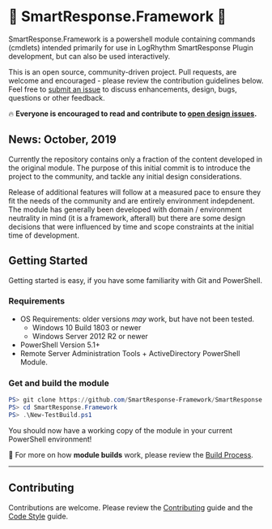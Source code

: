 <!-- markdownlint-disable MD026 -->
# :dizzy: SmartResponse.Framework :dizzy:

SmartResponse.Framework is a powershell module containing commands (cmdlets) intended primarily for use in LogRhythm SmartResponse Plugin development, but can also be used interactively.  

This is an open source, community-driven project. Pull requests, are welcome and encouraged - please review the contribution guidelines below. Feel free to [submit an issue](https://github.com/SmartResponse-Framework/SmartResponse.Framework/issues) to discuss enhancements, design, bugs, questions or other feedback.

:fire: **Everyone is encouraged to read and contribute to [open design issues](https://github.com/SmartResponse-Framework/SmartResponse.Framework/issues).**

## News: October, 2019

Currently the repository contains only a fraction of the content developed in the original module.  The purpose of this initial commit is to introduce the project to the community, and tackle any initial design considerations.

Release of additional features will follow at a measured pace to ensure they fit the needs of the community and are entirely environment indepdenent.  The module has generally been developed with domain / environment neutrality in mind (it is a framework, afterall) but there are some design decisions that were influenced by time and scope constraints at the initial time of development.

## Getting Started

Getting started is easy, if you have some familiarity with Git and PowerShell.

### Requirements

* OS Requirements: older versions *may* work, but have not been tested.
  * Windows 10 Build 1803 or newer
  * Windows Server 2012 R2 or newer
* PowerShell Version 5.1+
* Remote Server Administration Tools + ActiveDirectory PowerShell Module.

### Get and build the module

```powershell
PS> git clone https://github.com/SmartResponse-Framework/SmartResponse.Framework
PS> cd SmartResponse.Framework
PS> .\New-TestBuild.ps1
```

You should now have a working copy of the module in your current PowerShell environment!

:hammer: For more on how **module builds** work, please review the [Build Process](build/readme.md).

---------

## Contributing

Contributions are welcome. Please review the [Contributing](CONTRIBUTING.md) guide and the [Code Style](CODESTYLE.md) guide.

